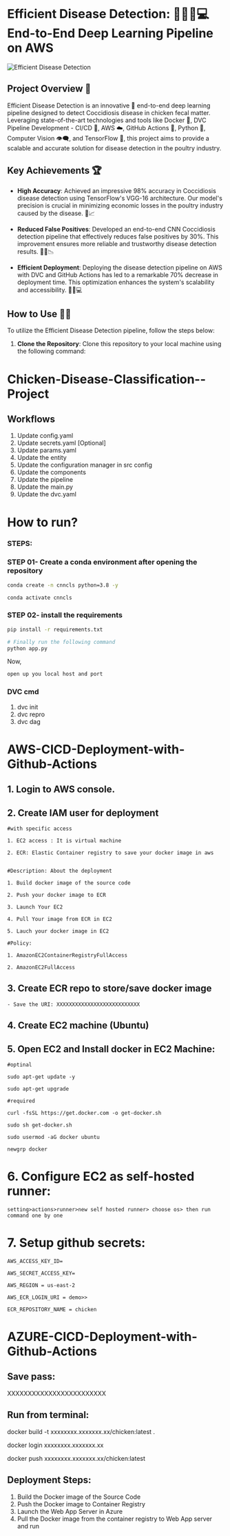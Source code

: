 # Efficient Disease Detection: 🕵️‍♂️🦠💻 End-to-End Deep Learning Pipeline on AWS

![Efficient Disease Detection](https://github.com/pvashish/end-to-end-chicken-disease-classification/blob/main/chicken.PNG)

## Project Overview 🚀

Efficient Disease Detection is an innovative 🌟 end-to-end deep learning pipeline designed to detect Coccidiosis disease in chicken fecal matter. Leveraging state-of-the-art technologies and tools like Docker 🐳, DVC Pipeline Development - CI/CD 🔄, AWS ☁️, GitHub Actions 🤖, Python 🐍, Computer Vision 👁️‍🗨️, and TensorFlow 🧠, this project aims to provide a scalable and accurate solution for disease detection in the poultry industry.

## Key Achievements 🏆

- **High Accuracy**: Achieved an impressive 98% accuracy in Coccidiosis disease detection using TensorFlow's VGG-16 architecture. Our model's precision is crucial in minimizing economic losses in the poultry industry caused by the disease. 🎯📈

- **Reduced False Positives**: Developed an end-to-end CNN Coccidiosis detection pipeline that effectively reduces false positives by 30%. This improvement ensures more reliable and trustworthy disease detection results. 🚫❌📉

- **Efficient Deployment**: Deploying the disease detection pipeline on AWS with DVC and GitHub Actions has led to a remarkable 70% decrease in deployment time. This optimization enhances the system's scalability and accessibility. 🚀💨💻

## How to Use 📝🔧

To utilize the Efficient Disease Detection pipeline, follow the steps below:

1. **Clone the Repository**: Clone this repository to your local machine using the following command:



# Chicken-Disease-Classification--Project


## Workflows

1. Update config.yaml
2. Update secrets.yaml [Optional]
3. Update params.yaml
4. Update the entity
5. Update the configuration manager in src config
6. Update the components
7. Update the pipeline 
8. Update the main.py
9. Update the dvc.yaml


# How to run?
### STEPS:


### STEP 01- Create a conda environment after opening the repository

```bash
conda create -n cnncls python=3.8 -y
```

```bash
conda activate cnncls
```


### STEP 02- install the requirements
```bash
pip install -r requirements.txt
```


```bash
# Finally run the following command
python app.py
```

Now,
```bash
open up you local host and port
```


### DVC cmd

1. dvc init
2. dvc repro
3. dvc dag



# AWS-CICD-Deployment-with-Github-Actions

## 1. Login to AWS console.

## 2. Create IAM user for deployment

	#with specific access

	1. EC2 access : It is virtual machine

	2. ECR: Elastic Container registry to save your docker image in aws


	#Description: About the deployment

	1. Build docker image of the source code

	2. Push your docker image to ECR

	3. Launch Your EC2 

	4. Pull Your image from ECR in EC2

	5. Lauch your docker image in EC2

	#Policy:

	1. AmazonEC2ContainerRegistryFullAccess

	2. AmazonEC2FullAccess

	
## 3. Create ECR repo to store/save docker image
    - Save the URI: XXXXXXXXXXXXXXXXXXXXXXXXXXX

	
## 4. Create EC2 machine (Ubuntu) 

## 5. Open EC2 and Install docker in EC2 Machine:
	
	
	#optinal

	sudo apt-get update -y

	sudo apt-get upgrade
	
	#required

	curl -fsSL https://get.docker.com -o get-docker.sh

	sudo sh get-docker.sh

	sudo usermod -aG docker ubuntu

	newgrp docker
	
# 6. Configure EC2 as self-hosted runner:
    setting>actions>runner>new self hosted runner> choose os> then run command one by one


# 7. Setup github secrets:

    AWS_ACCESS_KEY_ID=

    AWS_SECRET_ACCESS_KEY=

    AWS_REGION = us-east-2

    AWS_ECR_LOGIN_URI = demo>>  

    ECR_REPOSITORY_NAME = chicken




# AZURE-CICD-Deployment-with-Github-Actions

## Save pass:

XXXXXXXXXXXXXXXXXXXXXXXX


## Run from terminal:

docker build -t xxxxxxxx.xxxxxxx.xx/chicken:latest .

docker login xxxxxxxx.xxxxxxx.xx

docker push xxxxxxxx.xxxxxxx.xx/chicken:latest


## Deployment Steps:

1. Build the Docker image of the Source Code
2. Push the Docker image to Container Registry
3. Launch the Web App Server in Azure 
4. Pull the Docker image from the container registry to Web App server and run 
